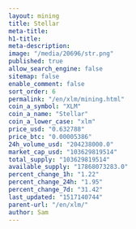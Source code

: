 ```yaml
---
layout: mining
title: Stellar
meta-title: 
h1-title: 
meta-description: 
image: "/media/20696/str.png"
published: true
allow_search_engine: false
sitemap: false
enable_comment: false
sort_order: 6
permalink: "/en/xlm/mining.html"
coin_a_symbol: "XLM"
coin_a_name: "Stellar"
coin_a_lower_case: "xlm"
price_usd: "0.632788"
price_btc: "0.00005386"
24h_volume_usd: "204238000.0"
market_cap_usd: "103629819514"
total_supply: "103629819514"
available_supply: "17868073283.0"
percent_change_1h: "1.22"
percent_change_24h: "1.95"
percent_change_7d: "31.42"
last_updated: "1517140744"
parent-url: "/en/xlm/"
author: Sam
---
```



